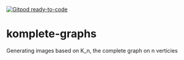 [![Gitpod ready-to-code](https://img.shields.io/badge/Gitpod-ready--to--code-blue?logo=gitpod)](https://gitpod.io/#https://github.com/probably-callimachus/komplete-graphs)

# komplete-graphs
Generating images based on K_n, the complete graph on n verticies
